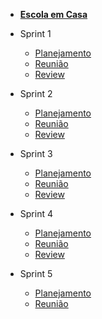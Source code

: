 - [<b>Escola em Casa</b>](/)

- Sprint 1
    - [Planejamento](/sprints/sprint1/planejamento.md) 
    - [Reunião](/sprints/sprint1/reunioes1.md)
    - [Review](/sprints/sprint1/review.md)
- Sprint 2
    - [Planejamento](/sprints/sprint2/planejamento.md)
    - [Reunião](/sprints/sprint2/reunioes1.md) 
    - [Review](/sprints/sprint2/review.md)
- Sprint 3
    - [Planejamento](/sprints/sprint3/planejamento.md)
    - [Reunião](/sprints/sprint3/reuniao3.md)
    - [Review](/sprints/sprint3/review.md)
- Sprint 4
    - [Planejamento](/sprints/sprint4/planejamento.md)
    - [Reunião](/sprints/sprint4/reuniao.md)
    - [Review](/sprints/sprint4/review.md)
- Sprint 5
    - [Planejamento](/sprints/sprint5/planejamento.md)
    - [Reunião](/sprints/sprint5/reuniao.md)

